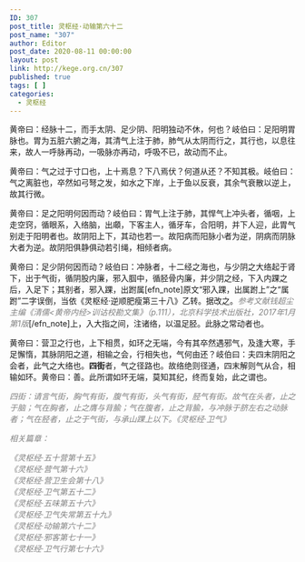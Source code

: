 ```yaml
---
ID: 307
post_title: 灵枢经·动输第六十二
post_name: "307"
author: Editor
post_date: 2020-08-11 00:00:00
layout: post
link: http://kege.org.cn/307
published: true
tags: [ ]
categories:
  - 灵枢经
---
```

<p>黄帝曰：经脉十二，而手太阴、足少阴、阳明独动不休，何也？岐伯曰：足阳明胃脉也。胃为五脏六腑之海，其清气上注于肺，肺气从太阴而行之，其行也，以息往来，故人一呼脉再动，一吸脉亦再动，呼吸不已，故动而不止。</p>
<p>黄帝曰：气之过于寸口也，上十焉息？下八焉伏？何道从还？不知其极。岐伯曰：气之离脏也，卒然如弓弩之发，如水之下岸，上于鱼以反衰，其余气衰散以逆上，故其行微。</p>
<p>黄帝曰：足之阳明何因而动？岐伯曰：胃气上注于肺，其悍气上冲头者，循咽，上走空窍，循眼系，入络脑，出顑，下客主人，循牙车，合阳明，并下人迎，此胃气别走于阳明者也。故阴阳上下，其动也若一。故阳病而阳脉小者为逆，阴病而阴脉大者为逆。故阴阳俱静俱动若引绳，相倾者病。</p>
<p>黄帝曰：足少阴何因而动？岐伯曰：冲脉者，十二经之海也，与少阴之大络起于肾下，出于气街，循阴股内廉，邪入腘中，循胫骨内廉，并少阴之经，下入内踝之后，入足下；其别者，邪入踝，出跗属[efn_note]原文“邪入踝，出属跗上”之“属跗”二字误倒，当依《灵枢经·逆顺肥瘦第三十八》乙转。据改之。<span style="color: #808080;"><em>参考文献钱超尘主编《清儒&lt;黄帝内经&gt;训诂校勘文集》（p.111），北京科学技术出版社，2017年1月第1版</em></span>[/efn_note]上，入大指之间，注诸络，以温足胫。此脉之常动者也。</p>
<p>黄帝曰：营卫之行也，上下相贯，如环之无端，今有其卒然遇邪气，及逢大寒，手足懈惰，其脉阴阳之道，相输之会，行相失也，气何由还？岐伯曰：夫四末阴阳之会者，此气之大络也。<strong>四街</strong>者，气之径路也。故络绝则径通，四末解则气从合，相输如环。黄帝曰：善。此所谓如环无端，莫知其纪，终而复始，此之谓也。</p>
<!-- wp:paragraph -->
<p><span style="color: #808080;"><em><span class="has-inline-color has-secondary-color">四街：请言气街，胸气有街，腹气有街，头气有街，胫气有街。故气在头者，止之于脑；气在胸者，止之膺与背腧；气在腹者，止之背腧，与冲脉于脐左右之动脉者；气在胫者，止之于气街，与承山踝上以下。《灵枢经·卫气》</span></em></span></p>
<p><span style="color: #808080;"><em>相关篇章：</em></span></p>
<p><span style="color: #808080;"><em>《灵枢经·五十营第十五》</em></span><br /><span style="color: #808080;"><em>《灵枢经·营气第十六》</em></span><br /><span style="color: #808080;"><em>《灵枢经·营卫生会第十八》</em></span><br /><span style="color: #808080;"><em>《灵枢经·卫气第五十二》</em></span><br /><span style="color: #808080;"><em>《灵枢经·五味第五十六》</em></span><br /><span style="color: #808080;"><em>《灵枢经·卫气失常第五十九》</em></span><br /><span style="color: #808080;"><em>《灵枢经·动输第六十二》</em></span><br /><span style="color: #808080;"><em>《灵枢经·邪客第七十一》</em></span><br /><span style="color: #808080;"><em>《灵枢经·卫气行第七十六》</em></span></p>
<!-- /wp:paragraph -->